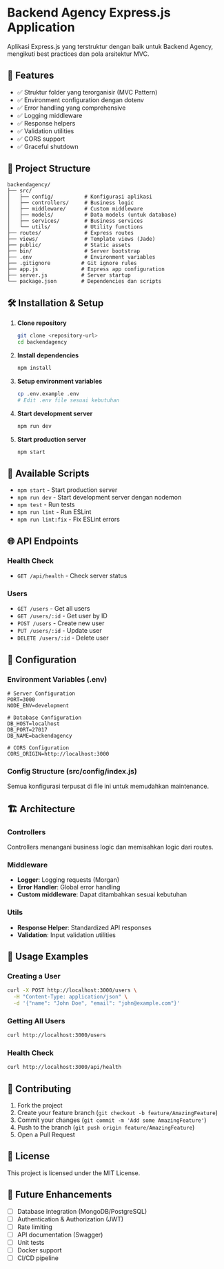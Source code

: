 # Backend Agency Express.js Application

Aplikasi Express.js yang terstruktur dengan baik untuk Backend Agency, mengikuti best practices dan pola arsitektur MVC.

## 🚀 Features

- ✅ Struktur folder yang terorganisir (MVC Pattern)
- ✅ Environment configuration dengan dotenv
- ✅ Error handling yang comprehensive
- ✅ Logging middleware
- ✅ Response helpers
- ✅ Validation utilities
- ✅ CORS support
- ✅ Graceful shutdown

## 📁 Project Structure

```
backendagency/
├── src/
│   ├── config/          # Konfigurasi aplikasi
│   ├── controllers/     # Business logic
│   ├── middleware/      # Custom middleware
│   ├── models/          # Data models (untuk database)
│   ├── services/        # Business services
│   └── utils/           # Utility functions
├── routes/              # Express routes
├── views/               # Template views (Jade)
├── public/              # Static assets
├── bin/                 # Server bootstrap
├── .env                 # Environment variables
├── .gitignore          # Git ignore rules
├── app.js              # Express app configuration
├── server.js           # Server startup
└── package.json        # Dependencies dan scripts
```

## 🛠️ Installation & Setup

1. **Clone repository**
   ```bash
   git clone <repository-url>
   cd backendagency
   ```

2. **Install dependencies**
   ```bash
   npm install
   ```

3. **Setup environment variables**
   ```bash
   cp .env.example .env
   # Edit .env file sesuai kebutuhan
   ```

4. **Start development server**
   ```bash
   npm run dev
   ```

5. **Start production server**
   ```bash
   npm start
   ```

## 📝 Available Scripts

- `npm start` - Start production server
- `npm run dev` - Start development server dengan nodemon
- `npm test` - Run tests
- `npm run lint` - Run ESLint
- `npm run lint:fix` - Fix ESLint errors

## 🌐 API Endpoints

### Health Check
- `GET /api/health` - Check server status

### Users
- `GET /users` - Get all users
- `GET /users/:id` - Get user by ID
- `POST /users` - Create new user
- `PUT /users/:id` - Update user
- `DELETE /users/:id` - Delete user

## 🔧 Configuration

### Environment Variables (.env)

```env
# Server Configuration
PORT=3000
NODE_ENV=development

# Database Configuration
DB_HOST=localhost
DB_PORT=27017
DB_NAME=backendagency

# CORS Configuration
CORS_ORIGIN=http://localhost:3000
```

### Config Structure (src/config/index.js)

Semua konfigurasi terpusat di file ini untuk memudahkan maintenance.

## 🏗️ Architecture

### Controllers
Controllers menangani business logic dan memisahkan logic dari routes.

### Middleware
- **Logger**: Logging requests (Morgan)
- **Error Handler**: Global error handling
- **Custom middleware**: Dapat ditambahkan sesuai kebutuhan

### Utils
- **Response Helper**: Standardized API responses
- **Validation**: Input validation utilities

## 🚦 Usage Examples

### Creating a User
```bash
curl -X POST http://localhost:3000/users \
  -H "Content-Type: application/json" \
  -d '{"name": "John Doe", "email": "john@example.com"}'
```

### Getting All Users
```bash
curl http://localhost:3000/users
```

### Health Check
```bash
curl http://localhost:3000/api/health
```

## 🤝 Contributing

1. Fork the project
2. Create your feature branch (`git checkout -b feature/AmazingFeature`)
3. Commit your changes (`git commit -m 'Add some AmazingFeature'`)
4. Push to the branch (`git push origin feature/AmazingFeature`)
5. Open a Pull Request

## 📄 License

This project is licensed under the MIT License.

## 🔮 Future Enhancements

- [ ] Database integration (MongoDB/PostgreSQL)
- [ ] Authentication & Authorization (JWT)
- [ ] Rate limiting
- [ ] API documentation (Swagger)
- [ ] Unit tests
- [ ] Docker support
- [ ] CI/CD pipeline